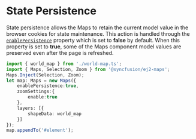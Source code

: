 # State Persistence

State persistence allows the Maps to retain the current model value in the browser cookies for state maintenance. This action is handled through the [`enablePersistence`](../api/maps#enablepersistence) property which is set to **false** by default. When this property is set to **true**, some of the Maps component model values are preserved even after the page is refreshed.

```typescript
import { world_map } from './world-map.ts';
import { Maps, Selection, Zoom } from '@syncfusion/ej2-maps';
Maps.Inject(Selection, Zoom);
let map: Maps = new Maps({
    enablePersistence:true,
    zoomSettings:{
        enable:true
    },
    layers: [{
        shapeData: world_map
    }]
});
map.appendTo('#element');
```